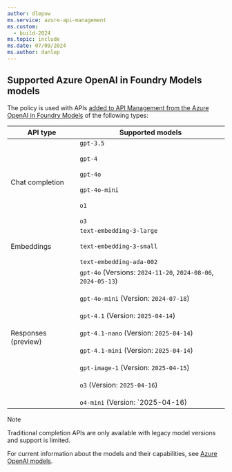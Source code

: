 ```yaml
---
author: dlepow
ms.service: azure-api-management
ms.custom:
  - build-2024
ms.topic: include
ms.date: 07/09/2024
ms.author: danlep
---
```


## Supported Azure OpenAI in Foundry Models models

The policy is used with APIs [added to API Management from the Azure OpenAI in Foundry Models](../articles/api-management/azure-openai-api-from-specification.md) of the following types:

| API type | Supported models |
|-------|-------------|
| Chat completion     |  `gpt-3.5`<br/><br/>`gpt-4`<br/><br/>`gpt-4o`<br/><br/>`gpt-4o-mini`<br/><br/>`o1`<br/><br/>`o3` |
| Embeddings | `text-embedding-3-large`<br/><br/> `text-embedding-3-small`<br/><br/>`text-embedding-ada-002` |
| Responses (preview) | `gpt-4o` (Versions: `2024-11-20`, `2024-08-06`, `2024-05-13`)<br/><br/>`gpt-4o-mini` (Version: `2024-07-18`)<br/><br/>`gpt-4.1` (Version: `2025-04-14`)<br/><br/>`gpt-4.1-nano` (Version: `2025-04-14`)<br/><br/>`gpt-4.1-mini` (Version: `2025-04-14`)<br/><br/>`gpt-image-1` (Version: `2025-04-15`)<br/><br/>`o3` (Version: `2025-04-16`)<br/><br/>`o4-mini` (Version: `2025-04-16)


> [!NOTE]
> Traditional completion APIs are only available with legacy model versions and support is limited.

For current information about the models and their capabilities, see [Azure OpenAI models](/azure/ai-services/openai/concepts/models).


